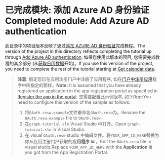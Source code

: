 # <a name="completed-module-add-azure-ad-authentication"></a><span data-ttu-id="4d5ad-101">已完成模块: 添加 Azure AD 身份验证</span><span class="sxs-lookup"><span data-stu-id="4d5ad-101">Completed module: Add Azure AD authentication</span></span>

<span data-ttu-id="4d5ad-102">此目录中的项目版本反映了通过[添加 AZURE AD 身份验证](https://docs.microsoft.com/graph/tutorials/uwp?tutorial-step=3)完成教程。</span><span class="sxs-lookup"><span data-stu-id="4d5ad-102">The version of the project in this directory reflects completing the tutorial up through [Add Azure AD authentication](https://docs.microsoft.com/graph/tutorials/uwp?tutorial-step=3).</span></span> <span data-ttu-id="4d5ad-103">如果您使用此版本的项目, 您需要完成教程的其余部分 (从[获取日历数据](https://docs.microsoft.com/graph/tutorials/uwp?tutorial-step=4)开始)。</span><span class="sxs-lookup"><span data-stu-id="4d5ad-103">If you use this version of the project, you need to complete the rest of the tutorial starting at [Get calendar data](https://docs.microsoft.com/graph/tutorials/uwp?tutorial-step=4).</span></span>

> <span data-ttu-id="4d5ad-104">**注意:** 假定您已在应用注册门户中注册了应用程序, 如在[门户中注册应用](https://docs.microsoft.com/graph/tutorials/uwp?tutorial-step=2)程序中所指定的那样。</span><span class="sxs-lookup"><span data-stu-id="4d5ad-104">**Note:** It is assumed that you have already registered an application in the app registration portal as specified in [Register the app in the portal](https://docs.microsoft.com/graph/tutorials/uwp?tutorial-step=2).</span></span> <span data-ttu-id="4d5ad-105">您需要配置此示例版本, 如下所示:</span><span class="sxs-lookup"><span data-stu-id="4d5ad-105">You need to configure this version of the sample as follows:</span></span>
>
> 1. <span data-ttu-id="4d5ad-106">将`OAuth.resw.example`文件重命名`OAuth.resw`为。</span><span class="sxs-lookup"><span data-stu-id="4d5ad-106">Rename the `OAuth.resw.example` file to `OAuth.resw`.</span></span>
> 1. <span data-ttu-id="4d5ad-107">在`graph-tutorial.sln` Visual Studio 中打开。</span><span class="sxs-lookup"><span data-stu-id="4d5ad-107">Open `graph-tutorial.sln` in Visual Studio.</span></span>
> 1. <span data-ttu-id="4d5ad-108">在 visual `OAuth.resw` studio 中编辑文件。将`YOUR_APP_ID_HERE`替换为你从应用注册门户获取的**应用程序 Id** 。</span><span class="sxs-lookup"><span data-stu-id="4d5ad-108">Edit the `OAuth.resw` file in visual studio.Replace `YOUR_APP_ID_HERE` with the **Application Id** you got from the App Registration Portal.</span></span>
